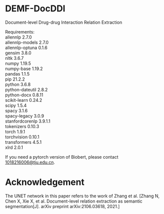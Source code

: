 # DEMF-DocDDI
Document-level Drug-drug Interaction Relation Extraction

Requirements:  
allennlp 2.7.0  
allennlp-models	2.7.0  
allennlp-optuna	0.1.6  
gensim 3.8.0  
nltk 3.6.7  
numpy	1.19.5   
numpy-base	1.19.2   
pandas	1.1.5   
pip	21.2.2   	
python	3.6.8   
python-dateutil	2.8.2   
python-docx	0.8.11   
scikit-learn	0.24.2   
scipy	1.5.4   
spacy	3.1.6   
spacy-legacy	3.0.9   
stanfordcorenlp	3.9.1.1   
tokenizers	0.10.3   
torch	1.9.1   
torchvision	0.10.1   
transformers	4.5.1   
xlrd	2.0.1

If you need a pytorch version of Biobert, please contact 1018216006@tju.edu.cn.

# Acknowledgement
The UNET network in this paper refers to the work of Zhang et al. [Zhang N, Chen X, Xie X, et al. Document-level relation extraction as semantic segmentation[J]. arXiv preprint arXiv:2106.03618, 2021.]
